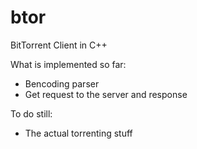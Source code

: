 # btor
BitTorrent Client in C++
  
What is implemented so far:  
- Bencoding parser
- Get request to the server and response

To do still:  
- The actual torrenting stuff
